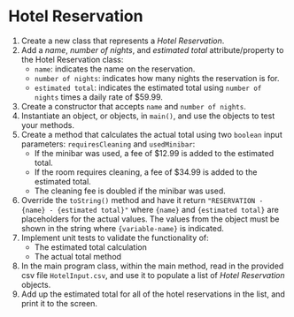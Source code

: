 # Hotel Reservation

1. Create a new class that represents a *Hotel Reservation*.
2. Add a *name*, *number of nights*, and *estimated total* attribute/property to the Hotel Reservation class:
    * `name`: indicates the name on the reservation.
    * `number of nights`: indicates how many nights the reservation is for.
    * `estimated total`: indicates the estimated total using `number of nights` times a daily rate of $59.99.
3. Create a constructor that accepts `name` and `number of nights`.
4. Instantiate an object, or objects, in `main()`, and use the objects to test your methods.
5. Create a method that calculates the actual total using two `boolean` input parameters: `requiresCleaning` and `usedMinibar`:
    * If the minibar was used, a fee of $12.99 is added to the estimated total.
    * If the room requires cleaning, a fee of $34.99 is added to the estimated total.
    * The cleaning fee is doubled if the minibar was used.
6. Override the `toString()` method and have it return `"RESERVATION - {name} - {estimated total}"` where `{name}` and `{estimated total}` are placeholders for the actual values. The values from the object must be shown in the string where `{variable-name}` is indicated.
7. Implement unit tests to validate the functionality of:
    * The estimated total calculation
    * The actual total method
8. In the main program class, within the main method, read in the provided csv file `HotelInput.csv`, and use it to populate a list of *Hotel Reservation* objects.
9. Add up the estimated total for all of the hotel reservations in the list, and print it to the screen.